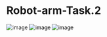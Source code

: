 # Robot-arm-Task.2

![image](https://github.com/user-attachments/assets/6b141abd-4e12-41b3-a47b-7eb513097e02)
![image](https://github.com/user-attachments/assets/acb3134f-0f65-4dbc-9b9c-26b867bb16ed)
![image](https://github.com/user-attachments/assets/4042c73d-5b8f-4351-a13d-490e1f349eb9)


